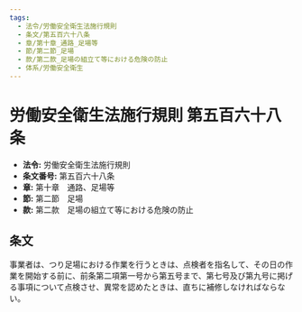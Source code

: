 ```yaml
---
tags:
  - 法令/労働安全衛生法施行規則
  - 条文/第五百六十八条
  - 章/第十章_通路_足場等
  - 節/第二節_足場
  - 款/第二款_足場の組立て等における危険の防止
  - 体系/労働安全衛生
---
```

# 労働安全衛生法施行規則 第五百六十八条

- **法令:** 労働安全衛生法施行規則
- **条文番号:** 第五百六十八条
- **章:** 第十章　通路、足場等
- **節:** 第二節　足場
- **款:** 第二款　足場の組立て等における危険の防止

## 条文
事業者は、つり足場における作業を行うときは、点検者を指名して、その日の作業を開始する前に、前条第二項第一号から第五号まで、第七号及び第九号に掲げる事項について点検させ、異常を認めたときは、直ちに補修しなければならない。

